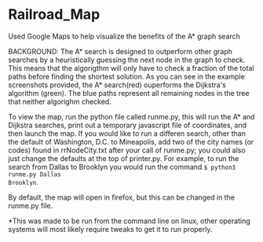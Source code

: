 # Railroad_Map
Used Google Maps to help visualize the benefits of the A* graph search

BACKGROUND:
   The A* search is designed to outperform other graph searches by a heuristically guessing the next node in the graph to check. This means that the algorigthm will only have to check a fraction of the total paths before finding the shortest solution. As you can see in the example screenshots provided, the A* search(red) ouperforms the Dijkstra's algorithm (green). The blue paths represent all remaining nodes in the tree that neither algorighm checked.

To view the map, run the python file called runme.py, this will run the A* and Dijkstra searches, print out a temporary javascript file of coordinates, and then launch the map. If you would like to run a differen search, other than the default of Washington, D.C. to Mineapolis, add two of the city names (or codes) found in rrNodeCity.txt after your call of runme.py; you could also just change the defaults at the top of printer.py. For example, to run the search from Dallas to Brooklyn you would run the command <code>$ python3 runme.py Dallas Brooklyn</code>.

By default, the map will open in firefox, but this can be changed in the runme.py file.

*This was made to be run from the command line on linux, other operating systems will most likely require tweaks to get it to run properly.
